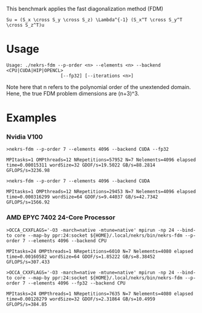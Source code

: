 This benchmark applies the fast diagonalization method (FDM)
```
Su = (S_x \cross S_y \cross S_z) \Lambda^{-1} (S_x^T \cross S_y^T \cross S_z^T)u
```

# Usage

```
Usage: ./nekrs-fdm --p-order <n> --elements <n> --backend <CPU|CUDA|HIP|OPENCL>
                    [--fp32] [--iterations <n>]
```

Note here that n refers to the polynomial order of the unextended domain.
Hene, the true FDM problem dimensions are (n+3)^3.

# Examples

### Nvidia V100
```
>nekrs-fdm --p-order 7 --elements 4096 --backend CUDA --fp32

MPItasks=1 OMPthreads=12 NRepetitions=57952 N=7 Nelements=4096 elapsed time=0.00015311 wordSize=32 GDOF/s=19.5022 GB/s=88.2814 GFLOPS/s=3236.98

>nekrs-fdm --p-order 7 --elements 4096 --backend CUDA

MPItasks=1 OMPthreads=12 NRepetitions=29453 N=7 Nelements=4096 elapsed time=0.000316299 wordSize=64 GDOF/s=9.44037 GB/s=42.7342 GFLOPS/s=1566.92
```

### AMD EPYC 7402 24-Core Processor
```
>OCCA_CXXFLAGS='-O3 -march=native -mtune=native' mpirun -np 24 --bind-to core --map-by ppr:24:socket ${HOME}/.local/nekrs/bin/nekrs-fdm --p-order 7 --elements 4096 --backend CPU

MPItasks=24 OMPthreads=1 NRepetitions=6010 N=7 Nelements=4080 elapsed time=0.00160582 wordSize=64 GDOF/s=1.85222 GB/s=8.38452 GFLOPS/s=307.433

>OCCA_CXXFLAGS='-O3 -march=native -mtune=native' mpirun -np 24 --bind-to core --map-by ppr:24:socket ${HOME}/.local/nekrs/bin/nekrs-fdm --p-order 7 --elements 4096 --fp32 --backend CPU

MPItasks=24 OMPthreads=1 NRepetitions=7635 N=7 Nelements=4080 elapsed time=0.00128279 wordSize=32 GDOF/s=2.31864 GB/s=10.4959 GFLOPS/s=384.85
```